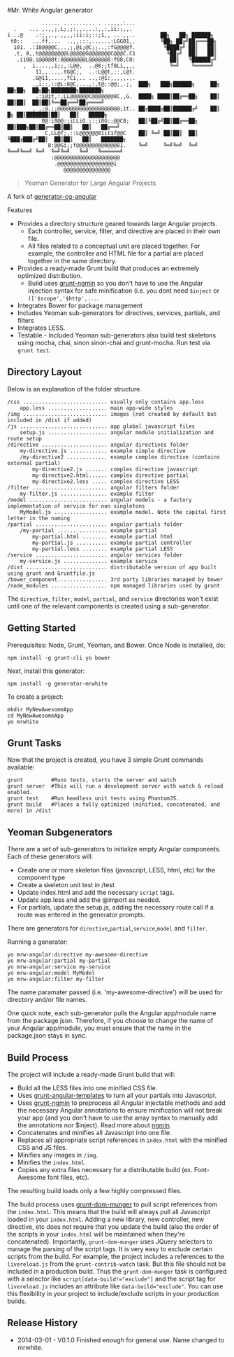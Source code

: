 #Mr. White Angular generator

               ...... .......... . ..,,,,:...
      .    ... ,.,,;,L;,;:,,.,..:,,:,ii:;,,. 
    i ..@    .:;,,.,.,,,,:ii:i;::;1,, ...,,..        ██╗   ██╗ ██████╗
     t0::   ...ff,...  ..,,:::,......:LGG01,.        ╚██╗ ██╔╝██╔═══██╗
      101. .:18@@@@C,..,;,@i;@C;;..,:fG@@@@f.         ╚████╔╝ ██║   ██║
      ,t, 8,,t@@@@@@@@@L@@@@@G@@@@@@@C@@@C.C1          ╚██╔╝  ██║   ██║
       .i10@.i@@0@8t:8@@@@@@@L@@@@@@8:f08;C0:           ██║   ╚██████╔╝
         ,  i....,,i;;,:L@@,  ..@8;;tf8Li,,,,           ╚═╝    ╚═════╝
             11,,...,.tG@C;,  ..:L@@t,::,L@t.
            .G@11,....,fCi,.. ..,:@1:,,,,,.,.
            .,i::,::@L:8@C,...,:,t@;:@@;,.;,  ███╗   ███╗██████╗     ██╗    ██╗██╗  ██╗██╗████████╗███████╗
             .:i@it,:,LL@@@@@@C@@@@@@@8C,,G.  ████╗ ████║██╔══██╗    ██║    ██║██║  ██║██║╚══██╔══╝██╔════╝
            , ,;@.:;@@@@@@@@@@@@@@@@@@@@;1t.. ██╔████╔██║██████╔╝    ██║ █╗ ██║███████║██║   ██║   █████╗ 
               0@:i8@@:;iLLiG.;:;i8G:;@@C8;   ██║╚██╔╝██║██╔══██╗    ██║███╗██║██╔══██║██║   ██║   ██╔══╝  
                C,LL@f;,::L@@@@@@81it1f@@C    ██║ ╚═╝ ██║██║  ██║    ╚███╔███╔╝██║  ██║██║   ██║   ███████╗
                 8:@@Gi;;f@@@@@@@@@0@@@81.    ╚═╝     ╚═╝╚═╝  ╚═╝     ╚══╝╚══╝ ╚═╝  ╚═╝╚═╝   ╚═╝   ╚══════╝
                  :@@@@@@@@@@@@@@@@@@@@@
                   .@@@@@@@@@@@@@@@@@@i
                      @@@@@@@@@@@@@@@


>Yeoman Generator for Large Angular Projects

A fork of [generator-cg-angular](https://github.com/cgross/generator-cg-angular/)

Features

* Provides a directory structure geared towards large Angular projects.  
    * Each controller, service, filter, and directive are placed in their own file.  
    * All files related to a conceptual unit are placed together.  For example, the controller and HTML file for a partial are placed together in the same directory.
* Provides a ready-made Grunt build that produces an extremely optimized distribution.
   * Build uses [grunt-ngmin](https://github.com/btford/grunt-ngmin) so you don't have to use the Angular injection syntax for safe minification (i.e. you dont need `$inject` or `(['$scope','$http',...`.
* Integrates Bower for package management
* Includes Yeoman sub-generators for directives, services, partials, and filters
* Integrates LESS.
* Testable - Included Yeoman sub-generators also build test skeletons using mocha, chai, sinon sinon-chai and grunt-mocha.
Run test via `grunt test`.

Directory Layout
-------------
Below is an explanation of the folder structure.

    /css ........................... usually only contains app.less
        app.less ................... main app-wide styles
    /img ........................... images (not created by default but included in /dist if added)
    /js ............................ app global javascript files
        setup.js ................... angular module initialization and route setup
    /directive ..................... angular directives folder
        my-directive.js ............ example simple directive
        /my-directive2 ............. example complex directive (contains external partial)
            my-directive2.js ....... complex directive javascript
            my-directive2.html...... complex directive partial
            my-directive2.less ..... complex directive LESS
    /filter ........................ angular filters folder
        my-filter.js ............... example filter
    /model ......................... angular models - a factory implementation of service for non singletons
        MyModel.js ................. example model. Note the capital first letter in the naming
    /partial ....................... angular partials folder
        /my-partial ................ example partial
            my-partial.html ........ example partial html
            my-partial.js .......... example partial controller
            my-partial.less ........ example partial LESS
    /service ....................... angular services folder
        my-service.js .............. example service
    /dist .......................... distributable version of app built using grunt and Gruntfile.js
    /bower_component................ 3rd party libraries managed by bower
    /node_modules .................. npm managed libraries used by grunt

The `directive`, `filter`, `model`, `partial`, and `service` directories won't exist until one of the relevant components is created using a sub-generator.

Getting Started
-------------

Prerequisites: Node, Grunt, Yeoman, and Bower.  Once Node is installed, do:

    npm install -g grunt-cli yo bower

Next, install this generator:

    npm install -g generator-mrwhite

To create a project:

    mkdir MyNewAwesomeApp
    cd MyNewAwesomeApp
    yo mrwhite

Grunt Tasks
-------------

Now that the project is created, you have 3 simple Grunt commands available:

    grunt         #Runs tests, starts the server and watch
    grunt server  #This will run a development server with watch & reload enabled.
    grunt test    #Run headless unit tests using PhantomJS.
    grunt build   #Places a fully optimized (minified, concatenated, and more) in /dist

Yeoman Subgenerators
-------------

There are a set of sub-generators to initialize empty Angular components.  Each of these generators will:

* Create one or more skeleton files (javascript, LESS, html, etc) for the component type
* Create a skeleton unit test in /test
* Update index.html and add the necessary `script` tags.
* Update app.less and add the @import as needed.
* For partials, update the setup.js, adding the necessary route call if a route was entered in the generator prompts.

There are generators for `directive`,`partial`,`service`,`model` and `filter`.

Running a generator:

    yo mrw-angular:directive my-awesome-directive
    yo mrw-angular:partial my-partial
    yo mrw-angular:service my-service
    yo mrw-angular:model MyModel
    yo mrw-angular:filter my-filter

The name paramater passed (i.e. 'my-awesome-directive') will be used for directory and/or file names.

One quick note, each sub-generator pulls the Angular app/module name from the package.json.  Therefore, if you choose to change the name of your Angular app/module, you must ensure that the name in the package.json stays in sync.

Build Process
-------------

The project will include a ready-made Grunt build that will:

* Build all the LESS files into one minified CSS file.
* Uses [grunt-angular-templates](https://github.com/ericclemmons/grunt-angular-templates) to turn all your partials into Javascript.
* Uses [grunt-ngmin](https://github.com/btford/grunt-ngmin) to preprocess all Angular injectable methods and add the necessary Angular annotations to ensure minification will not break your app (and you don't have to use the array syntax to 
manually add the annotations nor $inject).  Read more about [ngmin](https://github.com/btford/ngmin).
* Concatenates and minifies all Javascript into one file.
* Replaces all appropriate script references in `index.html` with the minified CSS and JS files.
* Minifies any images in `/img`.
* Minifies the `index.html`.
* Copies any extra files necessary for a distributable build (ex.  Font-Awesome font files, etc).

The resulting build loads only a few highly compressed files.

The build process uses [grunt-dom-munger](https://github.com/cgross/grunt-dom-munger) to pull script references from the `index.html`.  This means that the build will always pull all Javascript loaded in your `index.html`.  Adding a new library, new controller, new directive, etc does not require that you update the build (also the order of the scripts in your `index.html` will be maintained when they're concatenated).  Importantly, `grunt-dom-munger` uses JQuery selectors to manage the parsing of the script tags. It is very easy to exclude certain scripts from the build.  For example, the project includes a references to the `livereload.js` from the `grunt-contrib-watch` task.  But this file should not be included in a production build.  Thus the `grunt-dom-munger` task is configured with a selector like `script[data-build!="exclude"]` and the script tag for `livereload.js` includes an attribute like `data-build="exclude"`.  You can use this flexibility in your project to include/exclude scripts in your production builds.

Release History
-------------
* 2014-03-01 - V0.1.0 Finished enough for general use. Name changed to mrwhite.
